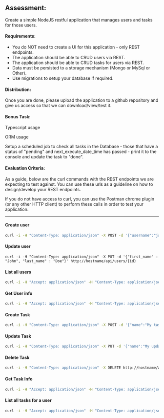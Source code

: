 ## Assessment:
Create a simple NodeJS restful application that manages users and tasks for those users.

#### Requirements:
* You do NOT need to create a UI for this application - only REST endpoints.
* The application should be able to CRUD users via REST.
* The application should be able to CRUD tasks for users via REST.
* Data must be persisted to a storage mechanism (Mongo or MySql or Other).
* Use migrations to setup your database if required.

#### Distribution:
Once you are done, please upload the application to a github repository and give us access so that we can download/view/test it.

#### Bonus Task:
Typescript usage

ORM usage


Setup a scheduled job to check all tasks in the Database - those that have a status of "pending" and next_execute_date_time has passed - print it to the console
and update the task to "done".


#### Evaluation Criteria:
As a guide, below are the curl commands with the REST endpoints we are expecting to test against.  You can use these urls as a guideline on how to design/develop your REST endpoints.

If you do not have access to curl, you can use the Postman chrome plugin (or any other HTTP client) to perform these calls in order to test your application.

---

#### Create user
```sh
curl -i -H "Content-Type: application/json" -X POST -d '{"username":"jsmith","first_name" : "John", "last_name" : "Smith"}' http://hostname/api/users
```

#### Update user
```
curl -i -H "Content-Type: application/json" -X PUT -d '{"first_name" : "John", "last_name" : "Doe"}' http://hostname/api/users/{id}
```

#### List all users
```sh
curl -i -H "Accept: application/json" -H "Content-Type: application/json" -X GET http://hostname/api/users
```

#### Get User info
```sh
curl -i -H "Accept: application/json" -H "Content-Type: application/json" -X GET http://hostname/api/users/{id}
```

#### Create Task
```sh
curl -i -H "Content-Type: application/json" -X POST -d '{"name":"My task","description" : "Description of task", "date_time" : "2016-05-25 14:25:00"}' http://hostname/api/users/{user_id}/tasks
```

#### Update Task
```sh
curl -i -H "Content-Type: application/json" -X PUT -d '{"name":"My updated task"}' http://hostname/api/users/{user_id}/tasks/{task_id}
```

#### Delete Task
```sh
curl -i -H "Content-Type: application/json" -X DELETE http://hostname/api/users/{user_id}/tasks/{task_id}
```

#### Get Task Info
```sh
curl -i -H "Accept: application/json" -H "Content-Type: application/json" -X GET http://hostname/api/users/{user_id}/tasks/{task_id}
```

#### List all tasks for a user

```sh
curl -i -H "Accept: application/json" -H "Content-Type: application/json" -X GET http://hostname/api/users/{user_id}/tasks
```

